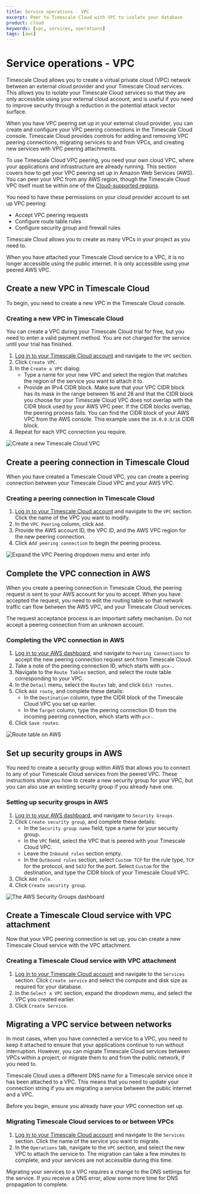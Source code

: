 ```yaml
---
title: Service operations - VPC
excerpt: Peer to Timescale Cloud with VPC to isolate your database
product: cloud
keywords: [vpc, services, operations]
tags: [aws]
---
```


# Service operations - VPC

Timescale Cloud allows you to create a virtual private cloud (VPC) network
between an external cloud provider and your Timescale Cloud services. This
allows you to isolate your Timescale Cloud services so that they are only
accessible using your external cloud account, and is useful if you need to
improve security through a reduction in the potential attack vector surface.

When you have VPC peering set up in your external cloud provider, you can create
and configure your VPC peering connections in the Timescale Cloud console.
Timescale Cloud provides controls for adding and removing VPC peering
connections, migrating services to and from VPCs, and creating new services with
VPC peering attachments.

To use Timescale Cloud VPC peering, you need your own cloud VPC, where your
applications and infrastructure are already running. This section covers how to
get your VPC peering set up in Amazon Web Services (AWS). You can peer your VPC
from any AWS region, though the Timescale Cloud VPC itself must be within one of
the [Cloud-supported regions][tsc-regions].

You need to have these permissions on your cloud provider account to set up
VPC peering:

*   Accept VPC peering requests
*   Configure route table rules
*   Configure security group and firewall rules

Timescale Cloud allows you to create as many VPCs in your project as you need to.

<highlight type="warning">
When you have attached your Timescale Cloud service to a VPC, it is no longer
accessible using the public internet. It is only accessible using your peered
AWS VPC.
</highlight>

<highlight type="cloud" header="Sign up for Timescale Cloud" button="Try for free">
</highlight>

## Create a new VPC in Timescale Cloud

To begin, you need to create a new VPC in the Timescale Cloud console.

<procedure>

### Creating a new VPC in Timescale Cloud

<highlight type="note">
You can create a VPC during your Timescale Cloud trial for free, but you need to
enter a valid payment method. You are not charged for the service until your
trial has finished.
</highlight>

1.  [Log in to your Timescale Cloud account][cloud-login] and navigate to
    the `VPC` section.
1.  Click `Create VPC`.
1.  In the `Create a VPC` dialog:
    *   Type a name for your new VPC and select the region that matches the region of the service you
        want to attach it to.
    *   Provide an IPv4 CIDR block. Make sure that your VPC CIDR block has its mask in
        the range between 16 and 28 and that the CIDR block you choose for your
        Timescale Cloud VPC does not overlap with the CIDR block used by your AWS VPC
        peer. If the CIDR blocks overlap, the peering process fails. You can find the
        CIDR block of your AWS VPC from the AWS console. This example uses the
        `10.0.0.0/16` CIDR block.
1.  Repeat for each VPC connection you require.

<img class="main-content__illustration" src="https://s3.amazonaws.com/assets.timescale.com/docs/images/tsc-vpc-create.png" alt="Create a new Timescale Cloud VPC"/>

</procedure>

## Create a peering connection in Timescale Cloud

When you have created a Timescale Cloud VPC, you can create a peering connection
between your Timescale Cloud VPC and your AWS VPC.

<procedure>

### Creating a peering connection in Timescale Cloud

1.  [Log in to your Timescale Cloud account][cloud-login] and navigate to
    the `VPC` section. Click the name of the VPC you want to modify.
1.  In the `VPC Peering` column, click `Add`.
1.  Provide the AWS account ID, the VPC ID, and the AWS VPC region for the new
    peering connection.
1.  Click `Add peering connection` to begin the peering process.

<img class="main-content__illustration" src="https://s3.amazonaws.com/assets.timescale.com/docs/images/tsc-vpc-addpeering.png" alt="Expand the VPC Peering dropdown menu and enter info"/>

</procedure>

## Complete the VPC connection in AWS

When you create a peering connection in Timescale Cloud, the peering request is sent to your AWS account for you to accept. When you have accepted the request, you need to edit the routing table so that network traffic can flow between the AWS VPC, and your Timescale Cloud services.

<highlight type="warning">
The request acceptance process is an important safety mechanism. Do not accept a
peering connection from an unknown account.
</highlight>

<procedure>

### Completing the VPC connection in AWS

1.  [Log in to your AWS dashboard][aws-dashboard], and navigate
    to `Peering Connections` to accept the new peering connection request sent
    from Timescale Cloud.
1.  Take a note of the peering connection ID, which starts with `pcx-`.
1.  Navigate to the `Route Tables` section, and select the route table
    corresponding to your VPC.
1.  In the `Detail` menu, select the `Routes` tab, and click `Edit routes`.
1.  Click `Add route`, and complete these details:
    *   In the `Destination` column, type the CIDR block of the Timescale Cloud
        VPC you set up earlier.
    *   In the `Target` column, type the peering connection ID from the incoming
        peering connection, which starts with `pcx-`.
1.  Click `Save routes`.

<img class="main-content__illustration" src="https://s3.amazonaws.com/assets.timescale.com/docs/images/aws-vpc-routetable.png" alt="Route table on AWS"/>

</procedure>

## Set up security groups in AWS

You need to create a security group within AWS that allows you to connect to any
of your Timescale Cloud services from the peered VPC. These instructions show
you how to create a new security group for your VPC, but you can also use an
existing security group if you already have one.

<procedure>

### Setting up security groups in AWS

1.  [Log in to your AWS dashboard][aws-dashboard], and navigate
    to `Security Groups`.
1.  Click `Create security group`, and complete these details:
    *   In the `Security group name` field, type a name for your security group.
    *   In the `VPC` field, select the VPC that is peered with your Timescale
        Cloud VPC.
    *   Leave the `Inbound rules` section empty.
    *   In the `Outbound rules` section, select `Custom TCP` for the rule
        type, `TCP` for the protocol, and `5432` for the port. Select `Custom`
        for the destination, and type the CIDR block of your Timescale Cloud
        VPC.
1.  Click `Add rule`.
1.  Click `Create security group`.

<img class="main-content__illustration" src="https://s3.amazonaws.com/assets.timescale.com/docs/images/aws-vpc-securitygroup.png" alt="The AWS Security Groups dashboard"/>

</procedure>

## Create a Timescale Cloud service with VPC attachment

Now that your VPC peering connection is set up, you can create a new Timescale
Cloud service with the VPC attachment.

<procedure>

### Creating a Timescale Cloud service with VPC attachment

1.  [Log in to your Timescale Cloud account][cloud-login] and navigate to
    the `Services` section. Click `Create service` and select the compute and
    disk size as required for your database.
1.  In the `Select a VPC` section, expand the dropdown menu, and select the VPC
    you created earlier.
1.  Click `Create Service`.

</procedure>

## Migrating a VPC service between networks

In most cases, when you have connected a service to a VPC, you need to keep it
attached to ensure that your applications continue to run without interruption.
However, you can migrate Timescale Cloud services between VPCs within a project,
or migrate them to and from the public network, if you need to.

<highlight type="warning">
Timescale Cloud uses a different DNS name for a Timescale service once it has
been attached to a VPC. This means that you need to update your connection
string if you are migrating a service between the public internet and a VPC.
</highlight>

Before you begin, ensure you already have your VPC connection set up.

<procedure>

### Migrating Timescale Cloud services to or between VPCs

1.  [Log in to your Timescale Cloud account][cloud-login] and navigate to
    the `Services` section. Click the name of the service you want to migrate.
1.  In the `Operations` tab, navigate to the `VPC` section, and select the new
    VPC to attach the service to. The migration can take a few minutes to
    complete, and your services are not accessible during this time.

<highlight type="important">
Migrating your services to a VPC requires a change to the DNS settings for the
service. If you receive a DNS error, allow some more time for DNS propagation to
complete.
</highlight>

</procedure>

[aws-dashboard]: https://console.aws.amazon.com/vpc/home#PeeringConnections:
[cloud-vpc]: /cloud/:currentVersion:/vpc-peering/
[cloud-login]: https://console.cloud.timescale.com/
[timescale-support]: https://www.timescale.com/support
[tsc-regions]: /cloud/:currentVersion:/#available-in-multiple-aws-regions
